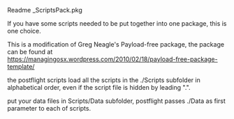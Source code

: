 Readme _ScriptsPack.pkg

If you have some scripts needed to be put together into one package, this is one choice. 

This is a modification of Greg Neagle's Payload-free package, the package can be found at  
https://managingosx.wordpress.com/2010/02/18/payload-free-package-template/

the postflight scripts load all the scripts in the ./Scripts subfolder in alphabetical 
order, even if the script file is hidden by leading ".".

put your data files in Scripts/Data subfolder, postflight passes ./Data as first parameter
to each of scripts.



